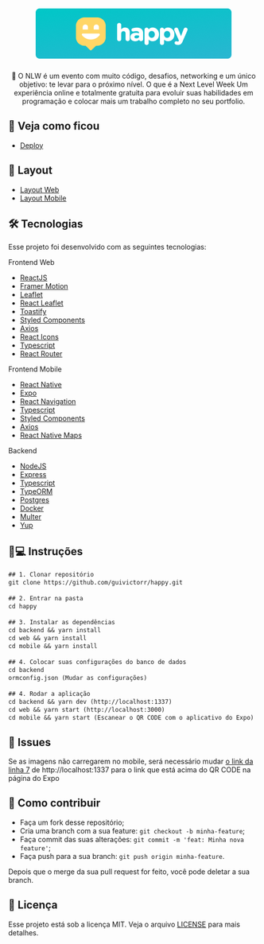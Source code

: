 <h1 align="center">
  <img src="./.github/Home.png"/>
</h1>
<p align="center">
  💜 O NLW é um evento com muito código, desafios, networking e um único objetivo: te levar para o próximo nível. O que é a Next Level Week
  Um experiência online e totalmente gratuita para evoluir suas habilidades em programação e colocar mais um trabalho completo no seu portfolio.
</p>

## 🔎 Veja como ficou
- [Deploy](https://happy-blush.vercel.app/)

## 💅 Layout

- [Layout Web](https://www.figma.com/file/HQccUZfXuT5m3vYGzvALre/Happy-Web-(Copy)?node-id=0%3A1)
- [Layout Mobile](https://www.figma.com/file/n90wRP36uV41qpNsMNU73d/Happy-Mobile-(Copy))

## 🛠 Tecnologias

Esse projeto foi desenvolvido com as seguintes tecnologias:

Frontend Web
- [ReactJS](https://pt-br.reactjs.org)
- [Framer Motion](https://www.framer.com/motion/)
- [Leaflet](https://leafletjs.com)
- [React Leaflet](https://react-leaflet.js.org)
- [Toastify](https://www.npmjs.com/package/react-toastify)
- [Styled Components](styled-components.com/)
- [Axios](https://github.com/axios/axios)
- [React Icons](https://react-icons.github.io/react-icons/)
- [Typescript](typescriptlang.org/)
- [React Router](https://reactrouter.com/)

Frontend Mobile
- [React Native](https://reactnative.dev)
- [Expo](https://expo.io)
- [React Navigation](https://reactnavigation.org)
- [Typescript](typescriptlang.org/)
- [Styled Components](styled-components.com/)
- [Axios](https://github.com/axios/axios)
- [React Native Maps](https://github.com/react-native-maps/react-native-maps)

Backend
- [NodeJS](https://nodejs.org/)
- [Express](https://expressjs.com/pt-br/)
- [Typescript](https://typescriptlang.org/)
- [TypeORM](https://typeorm.io#/)
- [Postgres](https://www.postgresql.org)
- [Docker](https://www.docker.com)
- [Multer](https://www.npmjs.com/package/multer)
- [Yup](https://www.npmjs.com/package/yup)

## 📱💻 Instruções

```
## 1. Clonar repositório
git clone https://github.com/guivictorr/happy.git

## 2. Entrar na pasta
cd happy

## 3. Instalar as dependências
cd backend && yarn install
cd web && yarn install
cd mobile && yarn install

## 4. Colocar suas configurações do banco de dados
cd backend 
ormconfig.json (Mudar as configurações)

## 4. Rodar a aplicação
cd backend && yarn dev (http://localhost:1337)
cd web && yarn start (http://localhost:3000)
cd mobile && yarn start (Escanear o QR CODE com o aplicativo do Expo)
```

## 🐛 Issues
Se as imagens não carregarem no mobile, será necessário mudar 
[o link da linha 7](https://github.com/guivictorr/happy/blob/master/backend/src/views/images_view.ts)
de http://localhost:1337 para o link que está acima do QR CODE na página do Expo

## 🤔 Como contribuir

- Faça um fork desse repositório;
- Cria uma branch com a sua feature: `git checkout -b minha-feature`;
- Faça commit das suas alterações: `git commit -m 'feat: Minha nova feature'`;
- Faça push para a sua branch: `git push origin minha-feature`.

Depois que o merge da sua pull request for feito, você pode deletar a sua branch.

## 📝 Licença

Esse projeto está sob a licença MIT. Veja o arquivo [LICENSE](https://github.com/guivictorr/pet-finder/blob/master/LICENSE) para mais detalhes.
 
